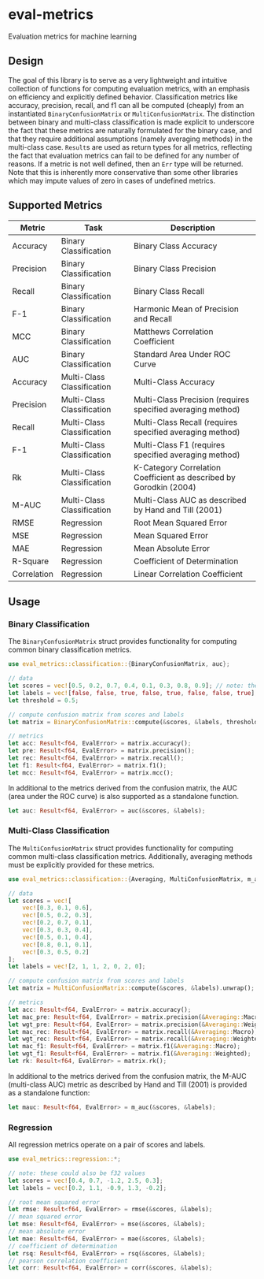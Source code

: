 # eval-metrics

Evaluation metrics for machine learning

## Design

The goal of this library is to serve as a very lightweight and intuitive collection of functions for computing 
evaluation metrics, with an emphasis on efficiency and explicitly defined behavior. Classification metrics like 
accuracy, precision, recall, and f1 can all be computed (cheaply) from an instantiated `BinaryConfusionMatrix` or 
`MultiConfusionMatrix`. The distinction between binary and multi-class classification is made explicit to underscore 
the fact that these metrics are naturally formulated for the binary case, and that they require additional assumptions 
(namely averaging methods) in the multi-class case. `Result`s are used as return types for all metrics, reflecting the
fact that evaluation metrics can fail to be defined for any number of reasons. If a metric is not well defined, then an 
`Err` type will be returned. Note that this is inherently more conservative than some other libraries which may impute 
values of zero in cases of undefined metrics. 

## Supported Metrics

| Metric      | Task                       | Description                                                        |
|-------------|----------------------------|--------------------------------------------------------------------|
| Accuracy    | Binary Classification      | Binary Class Accuracy                                              |
| Precision   | Binary Classification      | Binary Class Precision                                             |
| Recall      | Binary Classification      | Binary Class Recall                                                |
| F-1         | Binary Classification      | Harmonic Mean of Precision and Recall                              |
| MCC         | Binary Classification      | Matthews Correlation Coefficient                                   |
| AUC         | Binary Classification      | Standard Area Under ROC Curve                                      |
| Accuracy    | Multi-Class Classification | Multi-Class Accuracy                                               |
| Precision   | Multi-Class Classification | Multi-Class Precision (requires specified averaging method)        |
| Recall      | Multi-Class Classification | Multi-Class Recall (requires specified averaging method)           |
| F-1         | Multi-Class Classification | Multi-Class F1 (requires specified averaging method)               |
| Rk          | Multi-Class Classification | K-Category Correlation Coefficient as described by Gorodkin (2004) |
| M-AUC       | Multi-Class Classification | Multi-Class AUC as described by Hand and Till (2001)               |
| RMSE        | Regression                 | Root Mean Squared Error                                            |
| MSE         | Regression                 | Mean Squared Error                                                 |
| MAE         | Regression                 | Mean Absolute Error                                                |
| R-Square    | Regression                 | Coefficient of Determination                                       |
| Correlation | Regression                 | Linear Correlation Coefficient                                     |

## Usage

### Binary Classification

The `BinaryConfusionMatrix` struct provides functionality for computing common binary classification metrics.

```rust
use eval_metrics::classification::{BinaryConfusionMatrix, auc};

// data
let scores = vec![0.5, 0.2, 0.7, 0.4, 0.1, 0.3, 0.8, 0.9]; // note: these could also be f32 values
let labels = vec![false, false, true, false, true, false, false, true];
let threshold = 0.5;

// compute confusion matrix from scores and labels
let matrix = BinaryConfusionMatrix::compute(&scores, &labels, threshold).unwrap();

// metrics
let acc: Result<f64, EvalError> = matrix.accuracy();
let pre: Result<f64, EvalError> = matrix.precision();
let rec: Result<f64, EvalError> = matrix.recall();
let f1: Result<f64, EvalError> = matrix.f1();
let mcc: Result<f64, EvalError> = matrix.mcc();
```

In additional to the metrics derived from the confusion matrix, the AUC (area under the ROC curve) is also supported
as a standalone function.

```rust
let auc: Result<f64, EvalError> = auc(&scores, &labels);
```

### Multi-Class Classification

The `MultiConfusionMatrix` struct provides functionality for computing common multi-class classification metrics. 
Additionally, averaging methods must be explicitly provided for these metrics.

```rust
use eval_metrics::classification::{Averaging, MultiConfusionMatrix, m_auc};

// data
let scores = vec![
    vec![0.3, 0.1, 0.6],
    vec![0.5, 0.2, 0.3],
    vec![0.2, 0.7, 0.1],
    vec![0.3, 0.3, 0.4],
    vec![0.5, 0.1, 0.4],
    vec![0.8, 0.1, 0.1],
    vec![0.3, 0.5, 0.2]
];
let labels = vec![2, 1, 1, 2, 0, 2, 0];

// compute confusion matrix from scores and labels
let matrix = MultiConfusionMatrix::compute(&scores, &labels).unwrap();

// metrics
let acc: Result<f64, EvalError> = matrix.accuracy();
let mac_pre: Result<f64, EvalError> = matrix.precision(&Averaging::Macro);
let wgt_pre: Result<f64, EvalError> = matrix.precision(&Averaging::Weighted);
let mac_rec: Result<f64, EvalError> = matrix.recall(&Averaging::Macro);
let wgt_rec: Result<f64, EvalError> = matrix.recall(&Averaging::Weighted);
let mac_f1: Result<f64, EvalError> = matrix.f1(&Averaging::Macro);
let wgt_f1: Result<f64, EvalError> = matrix.f1(&Averaging::Weighted);
let rk: Result<f64, EvalError> = matrix.rk();
```

In additional to the metrics derived from the confusion matrix, the M-AUC (multi-class AUC) metric as described by
Hand and Till (2001) is provided as a standalone function:

```rust
let mauc: Result<f64, EvalError> = m_auc(&scores, &labels);
```

### Regression

All regression metrics operate on a pair of scores and labels.

```rust
use eval_metrics::regression::*;

// note: these could also be f32 values
let scores = vec![0.4, 0.7, -1.2, 2.5, 0.3];
let labels = vec![0.2, 1.1, -0.9, 1.3, -0.2];

// root mean squared error
let rmse: Result<f64, EvalError> = rmse(&scores, &labels);
// mean squared error
let mse: Result<f64, EvalError> = mse(&scores, &labels);
// mean absolute error
let mae: Result<f64, EvalError> = mae(&scores, &labels);
// coefficient of determination
let rsq: Result<f64, EvalError> = rsq(&scores, &labels);
// pearson correlation coefficient
let corr: Result<f64, EvalError> = corr(&scores, &labels);
```
